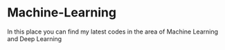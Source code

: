 # Machine-Learning

In this place you can find my latest codes in the area of Machine Learning and Deep Learning
